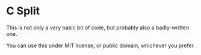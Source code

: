 # C Split

This is not only a very basic bit of code, but probably also a badly-written one.

You can use this under MIT license, or public domain, whichever you prefer.
